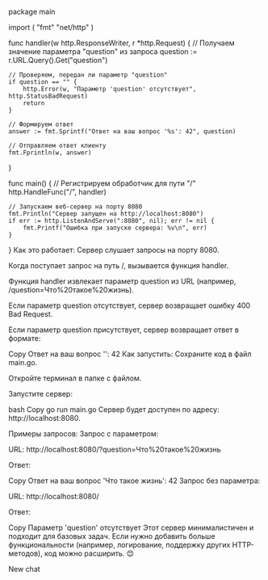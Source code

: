 package main

import (
"fmt"
"net/http"
)

func handler(w http.ResponseWriter, r *http.Request) {
// Получаем значение параметра "question" из запроса
question := r.URL.Query().Get("question")

	// Проверяем, передан ли параметр "question"
	if question == "" {
		http.Error(w, "Параметр 'question' отсутствует", http.StatusBadRequest)
		return
	}

	// Формируем ответ
	answer := fmt.Sprintf("Ответ на ваш вопрос '%s': 42", question)

	// Отправляем ответ клиенту
	fmt.Fprintln(w, answer)
}

func main() {
// Регистрируем обработчик для пути "/"
http.HandleFunc("/", handler)

	// Запускаем веб-сервер на порту 8080
	fmt.Println("Сервер запущен на http://localhost:8080")
	if err := http.ListenAndServe(":8080", nil); err != nil {
		fmt.Printf("Ошибка при запуске сервера: %v\n", err)
	}
}
Как это работает:
Сервер слушает запросы на порту 8080.

Когда поступает запрос на путь /, вызывается функция handler.

Функция handler извлекает параметр question из URL (например, /question=Что%20такое%20жизнь).

Если параметр question отсутствует, сервер возвращает ошибку 400 Bad Request.

Если параметр question присутствует, сервер возвращает ответ в формате:

Copy
Ответ на ваш вопрос '<question>': 42
Как запустить:
Сохраните код в файл main.go.

Откройте терминал в папке с файлом.

Запустите сервер:

bash
Copy
go run main.go
Сервер будет доступен по адресу: http://localhost:8080.

Примеры запросов:
Запрос с параметром:

URL: http://localhost:8080/?question=Что%20такое%20жизнь

Ответ:

Copy
Ответ на ваш вопрос 'Что такое жизнь': 42
Запрос без параметра:

URL: http://localhost:8080/

Ответ:

Copy
Параметр 'question' отсутствует
Этот сервер минималистичен и подходит для базовых задач. Если нужно добавить больше функциональности (например, логирование, поддержку других HTTP-методов), код можно расширить. 😊

New chat
